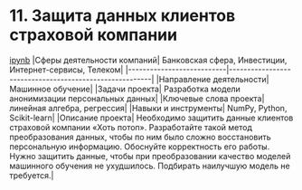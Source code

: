# 11. Защита данных клиентов страховой компании
[ipynb](https://github.com/AlexKretov/Portfolio/blob/efbfa6421534eccaee3f4e07af733ea6bee914d8/Insurance/insurance_personal_info_encryption.ipynb)
|Сферы деятельности компаний| Банковская сфера, Инвестиции, Интернет-сервисы, Телеком|
|---------------------------|--------------------------------------------------------|
|Направление деятельности| Машинное обучение|
|Задачи проекта| Разработка модели анонимизации персональных данных|
|Ключевые слова проекта| линейная алгебра, регрессия|
|Навыки и инструменты| NumPy, Python, Scikit-learn|
|Описание проекта| Необходимо защитить данные клиентов страховой компании «Хоть потоп». Разработайте такой метод преобразования данных, чтобы по ним было сложно восстановить персональную информацию. Обоснуйте корректность его работы. Нужно защитить данные, чтобы при преобразовании качество моделей машинного обучения не ухудшилось. Подбирать наилучшую модель не требуется.|

